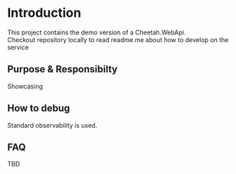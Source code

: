 # Introduction

This project contains the demo version of a Cheetah.WebApi.  
Checkout repository locally to read readme.me about how to develop on the service

## Purpose & Responsibilty

Showcasing

## How to debug

Standard observability is used.

## FAQ

TBD